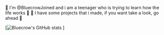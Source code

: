 👻 I'm @BluecrowJoined and i am a teenager who is trying to learn how the life works 👻
📌 I have some projects that i made, if you want take a look, go ahead 📌

[![Bluecrow's GitHub stats](https://github-readme-stats.vercel.app/api?username=bluecrowjoined&show_icons=true&theme=radical)
]

